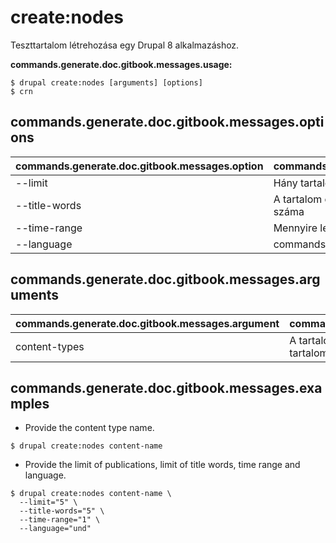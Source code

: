 # create:nodes
Teszttartalom létrehozása egy Drupal 8 alkalmazáshoz.

**commands.generate.doc.gitbook.messages.usage:**
```
$ drupal create:nodes [arguments] [options]
$ crn  
```

## commands.generate.doc.gitbook.messages.options
commands.generate.doc.gitbook.messages.option | commands.generate.doc.gitbook.messages.details
-------|-------------
--limit | Hány tartalom jöjjön létre
--title-words | A tartalom címei által tartalmazott szavak maximális száma
--time-range | Mennyire legyen visszadátumozva a tartalom?
--language | commands.create.nodes.options.language

## commands.generate.doc.gitbook.messages.arguments
commands.generate.doc.gitbook.messages.argument | commands.generate.doc.gitbook.messages.details
---------|-------------
content-types | A tartalom létrehozásakor használandó tartalomtípusok

## commands.generate.doc.gitbook.messages.examples
* Provide the content type name.
```
$ drupal create:nodes content-name
```
* Provide the limit of publications, limit of title words, time range and language.
```
$ drupal create:nodes content-name \
  --limit="5" \
  --title-words="5" \
  --time-range="1" \
  --language="und"

```

